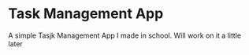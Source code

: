 # Task Management App
 A simple Tasjk Management App I made in school.
 Will work on it a little later
